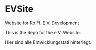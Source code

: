 # EVSite
Website for Ro.Fl. E.V. Development


This is the Repo for the e.V. Website.

Hier sind alle Entwicklungsstati hinterlegt.
